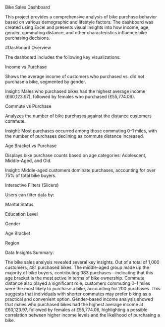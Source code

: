 Bike Sales Dashboard

This project provides a comprehensive analysis of bike purchase behavior based on various demographic and lifestyle factors. The dashboard was created using Excel and presents visual insights into how income, age, gender, commuting distance, and other characteristics influence bike purchasing decisions.

#Dashboard Overview

The dashboard includes the following key visualizations:

Income vs Purchase

Shows the average income of customers who purchased vs. did not purchase a bike, segmented by gender.

Insight: Males who purchased bikes had the highest average income (£60,123.97), followed by females who purchased (£55,774.06).

Commute vs Purchase

Analyzes the number of bike purchases against the distance customers commute.

Insight: Most purchases occurred among those commuting 0–1 miles, with the number of purchases declining as commute distance increased.

Age Bracket vs Purchase

Displays bike purchase counts based on age categories: Adolescent, Middle-Aged, and Old.

Insight: Middle-aged customers dominate purchases, accounting for over 75% of total bike buyers.

Interactive Filters (Slicers)

Users can filter data by:

Marital Status

Education Level

Gender

Age Bracket

Region

Data Insights Summary:

The bike sales analysis revealed several key insights. Out of a total of 1,000 customers, 481 purchased bikes. The middle-aged group made up the majority of bike buyers, contributing 383 purchases—indicating that this age bracket is the most active in terms of bike ownership. Commute distance also played a significant role; customers commuting 0–1 miles were the most likely to purchase a bike, accounting for 200 purchases. This suggests that individuals with shorter commutes may prefer biking as a practical and convenient option. Gender-based income analysis showed that males who purchased bikes had the highest average income at £60,123.97, followed by females at £55,774.06, highlighting a possible correlation between higher income levels and the likelihood of purchasing a bike.


